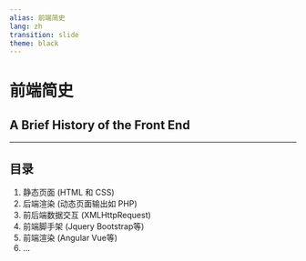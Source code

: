 ```yaml
---
alias: 前端简史
lang: zh
transition: slide
theme: black
---
```


# 前端简史

## A Brief History of the Front End


---

## 目录

1. 静态页面 (HTML 和 CSS)
2. 后端渲染 (动态页面输出如 PHP)
3. 前后端数据交互 (XMLHttpRequest)
4. 前端脚手架 (Jquery Bootstrap等)
5. 前端渲染 (Angular Vue等)
6. ...
